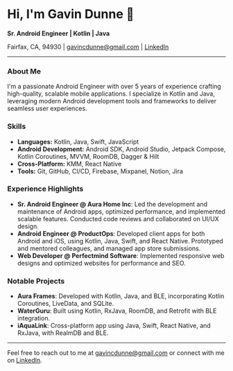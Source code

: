 # Hi, I'm Gavin Dunne 👋

**Sr. Android Engineer | Kotlin | Java**

Fairfax, CA, 94930 | [gavincdunne@gmail.com](mailto:gavincdunne@gmail.com) | [LinkedIn](https://linkedin.com/in/dunnefortheday)

---

### About Me

I'm a passionate Android Engineer with over 5 years of experience crafting high-quality, scalable mobile applications. I specialize in Kotlin and Java, leveraging modern Android development tools and frameworks to deliver seamless user experiences.

### Skills

- **Languages:** Kotlin, Java, Swift, JavaScript
- **Android Development:** Android SDK, Android Studio, Jetpack Compose, Kotlin Coroutines, MVVM, RoomDB, Dagger & Hilt
- **Cross-Platform:** KMM, React Native
- **Tools:** Git, GitHub, CI/CD, Firebase, Mixpanel, Notion, Jira

### Experience Highlights

- **Sr. Android Engineer @ Aura Home Inc**: Led the development and maintenance of Android apps, optimized performance, and implemented scalable features. Conducted code reviews and collaborated on UI/UX design.
- **Android Engineer @ ProductOps**: Developed client apps for both Android and iOS, using Kotlin, Java, Swift, and React Native. Prototyped and mentored colleagues, and managed app store submissions.
- **Web Developer @ Perfectmind Software**: Implemented responsive web designs and optimized websites for performance and SEO.

### Notable Projects

- **Aura Frames**: Developed with Kotlin, Java, and BLE, incorporating Kotlin Coroutines, LiveData, and SQLite.
- **WaterGuru**: Built using Kotlin, RxJava, RoomDB, and Retrofit with BLE integration.
- **iAquaLink**: Cross-platform app using Java, Swift, React Native, and RxJava, with RealmDB and BLE.

---

Feel free to reach out to me at [gavincdunne@gmail.com](mailto:gavincdunne@gmail.com) or connect with me on [LinkedIn](https://linkedin.com/in/dunnefortheday).
